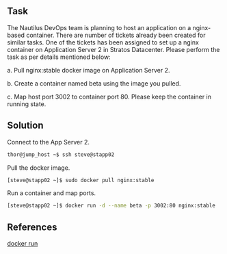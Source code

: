 ## Task
The Nautilus DevOps team is planning to host an application on a nginx-based container. There are number of tickets already been created for similar tasks. One of the tickets has been assigned to set up a nginx container on Application Server 2 in Stratos Datacenter. Please perform the task as per details mentioned below:

a. Pull nginx:stable docker image on Application Server 2.

b. Create a container named beta using the image you pulled.

c. Map host port 3002 to container port 80. Please keep the container in running state.
## Solution 

Connect to the App Server 2.

```sh
thor@jump_host ~$ ssh steve@stapp02
```

Pull the docker image.

```sh
[steve@stapp02 ~]$ sudo docker pull nginx:stable
```

Run a container and map ports.

```sh
[steve@stapp02 ~]$ docker run -d --name beta -p 3002:80 nginx:stable
```


## References

[docker run](https://docs.docker.com/engine/reference/commandline/run/)
